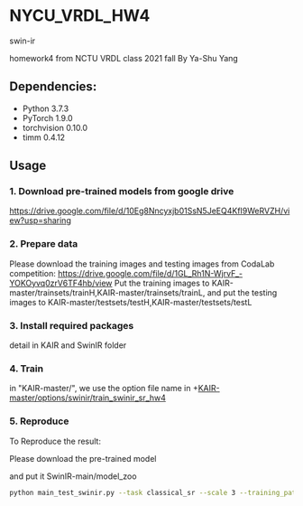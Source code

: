 # NYCU_VRDL_HW4
 swin-ir

homework4 from NCTU VRDL class 2021 fall
By Ya-Shu Yang


## Dependencies:
+ Python 3.7.3
+ PyTorch 1.9.0
+ torchvision 0.10.0
+ timm 0.4.12

## Usage
### 1. Download pre-trained models from google drive

https://drive.google.com/file/d/10Eg8Nncyxjb01SsN5JeEQ4KfI9WeRVZH/view?usp=sharing


### 2. Prepare data


Please download the training images and testing images from CodaLab competition:
https://drive.google.com/file/d/1GL_Rh1N-WjrvF_-YOKOyvq0zrV6TF4hb/view
Put the training images to KAIR-master/trainsets/trainH,KAIR-master/trainsets/trainL, 
and put the testing images to KAIR-master/testsets/testH,KAIR-master/testsets/testL



### 3. Install required packages

detail in KAIR and SwinIR folder

### 4. Train

in "KAIR-master/", we use the option file name in 
+[KAIR-master/options/swinir/train_swinir_sr_hw4](https://github.com/pc0062296/NYCU_VRDL_HW4/blob/main/KAIR-master/options/swinir/train_swinir_sr_hw4.json)

### 5. Reproduce

To Reproduce the result:

Please download the pre-trained model 

and put it SwinIR-main/model_zoo

```bash
python main_test_swinir.py --task classical_sr --scale 3 --training_patch_size 48 --model_path model_zoo/swinir/hw4_final.pth --folder_lq testsets/test 
```


